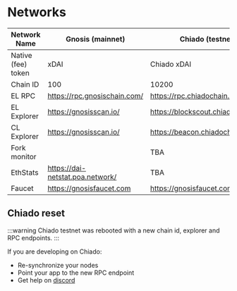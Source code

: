 ---
---

# Networks

| Network Name       | Gnosis (mainnet)                  | Chiado (testnet)                          |
|--------------------|-----------------------------------|-------------------------------------------|
| Native (fee) token | xDAI                              | Chiado xDAI                               |
| Chain ID           | 100                               | 10200                                     |
| EL RPC             | https://rpc.gnosischain.com/      | https://rpc.chiadochain.net               |
| EL Explorer        | https://gnosisscan.io/            | https://blockscout.chiadochain.net        |
| CL Explorer        | https://gnosisscan.io/            | https://beacon.chiadochain.net/           |
| Fork monitor       |                                   | TBA                                       |
| EthStats           | https://dai-netstat.poa.network/  | TBA                                       |
| Faucet             | https://gnosisfaucet.com          | https://gnosisfaucet.com                  |

## Chiado reset

:::warning 
Chiado testnet was rebooted with a new chain id, explorer and RPC endpoints.
:::

If you are developing on Chiado:
- Re-synchronize your nodes
- Point your app to the new RPC endpoint
- Get help on [discord](https://discord.gg/VQb3WzsywU)
